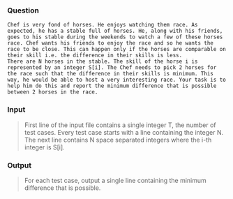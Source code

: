 ### Question
    Chef is very fond of horses. He enjoys watching them race. As expected, he has a stable full of horses. He, along with his friends, goes to his stable during the weekends to watch a few of these horses race. Chef wants his friends to enjoy the race and so he wants the race to be close. This can happen only if the horses are comparable on their skill i.e. the difference in their skills is less.
    There are N horses in the stable. The skill of the horse i is represented by an integer S[i]. The Chef needs to pick 2 horses for the race such that the difference in their skills is minimum. This way, he would be able to host a very interesting race. Your task is to help him do this and report the minimum difference that is possible between 2 horses in the race.

### Input
>First line of the input file contains a single integer T, the number of test cases.
Every test case starts with a line containing the integer N.
The next line contains N space separated integers where the i-th integer is S[i].

### Output
>For each test case, output a single line containing the minimum difference that is possible.

